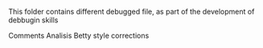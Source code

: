 This folder contains different debugged file, as part of the development of debbugin skills

Comments
Analisis
Betty style corrections